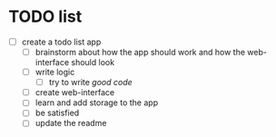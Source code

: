 # TODO list
- [ ] create a todo list app
	- [ ] brainstorm about how the app should work and how the web-interface should look
	- [ ] write logic
		- [ ] try to write *good code* 
	- [ ] create web-interface 
	- [ ] learn and add storage to the app
	- [ ] be satisfied
	- [ ] update the readme
